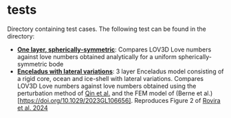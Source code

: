 # tests

Directory containing test cases. 
The following test can be found in the directory: 
- [**One layer, spherically-symmetric**](Test_One_Layer_Spherically_Symmetric.mlx): Compares LOV3D Love numbers against love numbers obtained analytically for a uniform spherically-symmetric bode
- [**Enceladus with lateral variations**](Test_Enceladus_Two_Layer_Lateral_Variations.mlx): 3 layer Enceladus model consisting of a rigid core, ocean and ice-shell with lateral variations. Compares LOV3D Love numbers against love numbers obtained using the perturbation method of [Qin et al.](https://doi.org/10.1093/gji/ggu279) and the FEM model of (Berne et al.)[https://doi.org/10.1029/2023GL106656]. Reproduces Figure 2 of [Rovira et al. 2024](https://doi.org/10.48550/arXiv.2311.15710)





